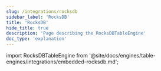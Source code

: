 ```yaml
---
slug: /integrations/rocksdb
sidebar_label: 'RocksDB'
title: 'RocksDB'
hide_title: true
description: 'Page describing the RocksDBTableEngine'
doc_type: 'explanation'
---
```


import RocksDBTableEngine from '@site/docs/engines/table-engines/integrations/embedded-rocksdb.md';

<RocksDBTableEngine/>

